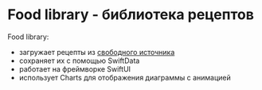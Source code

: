 #  Food library - библиотека рецептов

Food library:
 * загружает рецепты из [свободного источника](https://www.themealdb.com)
 * сохраняет их с помощью SwiftData
 * работает на фреймворке SwiftUI
 * использует Charts для отображения диаграммы с анимацией

